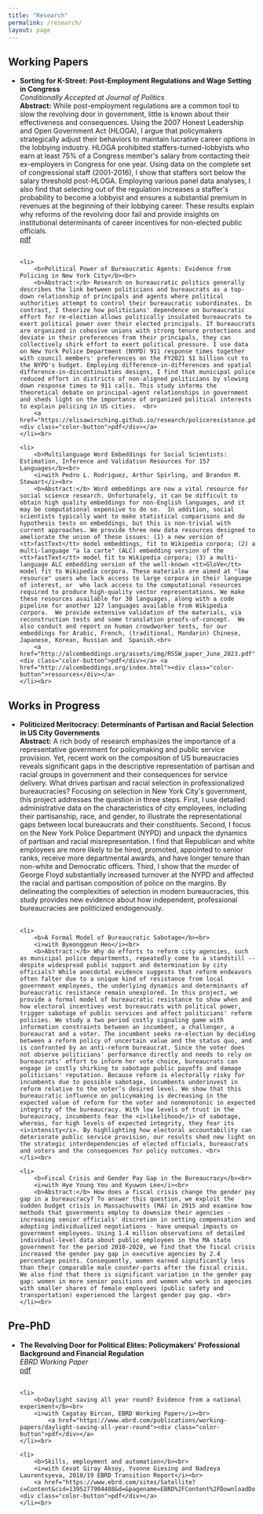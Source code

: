 ```yaml
---
title: "Research"
permalink: /research/
layout: page
---
```




<h2>Working Papers</h2>
<ul>
	<li>
		<b>Sorting for K-Street: Post-Employment Regulations and Wage Setting in Congress</b><br>
		<i>Conditionally Accepted at Journal of Politics</i><br>
		<b>Abstract:</b> While post-employment regulations are a common tool to slow the revolving door in government, little is known about their effectiveness and consequences. Using the 2007 Honest Leadership and Open Government Act (HLOGA), I argue that policymakers strategically adjust their behaviors to maintain lucrative career options in the lobbying industry. HLOGA prohibited staffers-turned-lobbyists who earn at least 75% of a Congress member's salary from contacting their ex-employers in Congress for one year. Using data on the complete set of congressional staff (2001-2016), I show that staffers sort below the salary threshold post-HLOGA. Employing various panel data analyses, I also find that selecting out of the regulation increases a staffer's probability to become a lobbyist and ensures a substantial premium in revenues at the beginning of their lobbying career. These results explain why reforms of the revolving door fail and provide insights on institutional determinants of career incentives for non-elected public officials.   <br>
		<a href="https://elisawirsching.github.io/research/sortingCongress.pdf"><div class="color-button">pdf</div></a>
	</li><br>
	
	<li>
		<b>Political Power of Bureaucratic Agents: Evidence from Policing in New York City</b><br>
		<b>Abstract:</b> Research on bureaucratic politics generally describes the link between politicians and bureaucrats as a top-down relationship of principals and agents where political authorities attempt to control their bureaucratic subordinates. In contrast, I theorize how politicians' dependence on bureaucratic effort for re-election allows politically insulated bureaucrats to exert political power over their elected principals. If bureaucrats are organized in cohesive unions with strong tenure protections and deviate in their preferences from their principals, they can collectively shirk effort to exert political pressure. I use data on New York Police Department (NYPD) 911 response times together with council members' preferences on the FY2021 $1 billion cut to the NYPD's budget. Employing difference-in-differences and spatial difference-in-discontinuities designs, I find that municipal police reduced effort in districts of non-aligned politicians by slowing down response times to 911 calls. This study informs the theoretical debate on principal-agent relationships in government and sheds light on the importance of organized political interests to explain policing in US cities.  <br>
		<a href="https://elisawirsching.github.io/research/policeresistance.pdf"><div class="color-button">pdf</div></a>
	</li><br>
	
	<li>
		<b>Multilanguage Word Embeddings for Social Scientists: Estimation, Inference and Validation Resources for 157 Languages</b><br>
		<i>with Pedro L. Rodriguez, Arthur Spirling, and Brandon M. Stewart</i><br>
		<b>Abstract:</b> Word embeddings are now a vital resource for social science research. Unfortunately, it can be difficult to obtain high quality embeddings for non-English languages, and it may be computational expensive to do so.  In addition, social scientists typically want to make statistical comparisons and do hypothesis tests on embeddings, but this is non-trivial with current approaches. We provide three new data resources designed to ameliorate the union of these issues: (1) a new version of <tt>fastText</tt> model embeddings, fit to Wikipedia corpora; (2) a multi-language "a la carte" (ALC) embedding version of the <tt>fastText</tt> model fit to Wikipedia corpora; (3) a multi-language ALC embedding version of the well-known <tt>GloVe</tt> model fit to Wikipedia corpora. These materials are aimed at "low resource" users who lack access to large corpora in their language of interest, or  who lack access to the computational resources required to produce high-quality vector representations. We make these resources available for 30 languages, along with a code pipeline for another 127 languages available from Wikipedia corpora.  We provide extensive validation of the materials, via reconstruction tests and some translation proofs-of-concept.  We also conduct and report on human crowdworker tests, for our embeddings for Arabic, French, (traditional, Mandarin) Chinese, Japanese, Korean, Russian and  Spanish.<br>
		<a href="http://alcembeddings.org/assets/img/RSSW_paper_June_2023.pdf"><div class="color-button">pdf</div></a> <a href="http://alcembeddings.org/index.html"><div class="color-button">resources</div></a>
	</li><br>
</ul>

<h2>Works in Progress</h2>
<ul>
	<li>
		<b>Politicized Meritocracy: Determinants of Partisan and Racial Selection in US City Governments</b><br>
		<b>Abstract:</b> A rich body of research emphasizes the importance of a representative government for policymaking and public service provision. Yet, recent work on the composition of US bureaucracies reveals significant gaps in the descriptive representation of partisan and racial groups in government and their consequences for service delivery. What drives partisan and racial selection in professionalized bureaucracies? Focusing on selection in New York City's government, this project addresses the question in three steps. First, I use detailed administrative data on the characteristics of city employees, including their partisanship, race, and gender, to illustrate the representational gaps between local bureaucrats and their constituents. Second, I focus on the New York Police Department (NYPD) and unpack the dynamics of partisan and racial misrepresentation. I find that Republican and white employees are more likely to be hired, promoted, appointed to senior ranks, receive more departmental awards, and have longer tenure than non-white and Democratic officers. Third, I show that the murder of George Floyd substantially increased turnover at the NYPD and affected the racial and partisan composition of police on the margins. By delineating the complexities of selection in modern bureaucracies, this study provides new evidence about how independent, professional bureaucracies are politicized endogenously.  <br>
	</li><br>
	
	<li>
		<b>A Formal Model of Bureaucratic Sabotage</b><br>
		<i>with Byeonggeun Heo</i><br>
		<b>Abstract:</b> Why do efforts to reform city agencies, such as municipal police departments, repeatedly come to a standstill -- despite widespread public support and determination by city officials? While anecdotal evidence suggests that reform endeavors often falter due to a unique kind of resistance from local government employees, the underlying dynamics and determinants of bureaucratic resistance remain unexplored. In this project, we provide a formal model of bureaucratic resistance to show when and how electoral incentives vest bureaucrats with political power, trigger sabotage of public services and affect politicians' reform policies. We study a two period costly signaling game with information constraints between an incumbent, a challenger, a bureaucrat and a voter. The incumbent seeks re-election by deciding between a reform policy of uncertain value and the status quo, and is confronted by an anti-reform bureaucrat. Since the voter does not observe politicians' performance directly and needs to rely on bureaucrats' effort to inform her vote choice, bureaucrats can engage in costly shirking to sabotage public payoffs and damage politicians' reputation. Because reform is electorally risky for incumbents due to possible sabotage, incumbents underinvest in reform relative to the voter’s desired level. We show that this bureaucratic influence on policymaking is decreasing in the expected value of reform for the voter and nonmonotonic in expected integrity of the bureaucracy. With low levels of trust in the bureaucracy, incumbents fear the <i>likelihood</i> of sabotage, whereas, for high levels of expected integrity, they fear its <i>intensity</i>. By highlighting how electoral accountability can deteriorate public service provision, our results shed new light on the strategic interdependencies of elected officials, bureaucrats and voters and the consequences for policy outcomes. <br>
	</li><br>
	
	<li>
		<b>Fiscal Crisis and Gender Pay Gap in the Bureaucracy</b><br>
		<i>with Hye Young You and Kyuwon Lee</i><br>
		<b>Abstract:</b> How does a fiscal crisis change the gender pay gap in a bureaucracy? To answer this question, we exploit the sudden budget crisis in Massachusetts (MA) in 2015 and examine how methods that governments employ to downsize their agencies - increasing senior officials' discretion in setting compensation and adopting individualized negotiations - have unequal impacts on government employees. Using 1.4 million observations of detailed individual-level data about public employees in the MA state government for the period 2010-2020, we find that the fiscal crisis increased the gender pay gap in executive agencies by 2.4 percentage points. Consequently, women earned significantly less than their comparable male counter-parts after the fiscal crisis. We also find that there is significant variation in the gender pay gap: women in more senior positions and women who work in agencies with smaller shares of female employees (public safety and transportation) experienced the largest gender pay gap. <br>
	</li><br>
</ul>




<h2>Pre-PhD</h2>
<ul>
	<li>
		<b>The Revolving Door for Political Elites: Policymakers' Professional Background and Financial
Regulation</b><br>
  <i>EBRD Working Paper</i><br>
	<a href="https://www.ebrd.com/publications/working-papers/revolving-door"><div class="color-button">pdf</div></a>
	</li><br>
	
	<li>
		<b>Daylight saving all year round? Evidence from a national experiment</b><br>
		<i>with Cagatay Bircan, EBRD Working Paper</i><br>
			<a href="https://www.ebrd.com/publications/working-papers/daylight-saving-all-year-round"><div class="color-button">pdf</div></a>
	</li><br>
	
	<li>
		<b>Skills, employment and automation</b><br>
		<i>with Cevat Giray Aksoy, Yvonne Giesing and Nadzeya Laurentsyeva, 2018/19 EBRD Transition Report</i><br>
		<a href="https://www.ebrd.com/sites/Satellite?c=Content&cid=1395277904408&d=&pagename=EBRD%2FContent%2FDownloadDocument"><div class="color-button">pdf</div></a>
	</li><br>
</ul>
